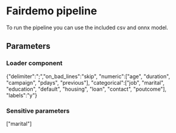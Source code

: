 # Fairdemo pipeline

To run the pipeline you can use the included csv and onnx model.

## Parameters

### Loader component

{"delimiter":";","on_bad_lines":"skip", "numeric":["age", "duration", "campaign", "pdays", "previous"], "categorical":["job", "marital", "education", "default", "housing", "loan", "contact", "poutcome"], "labels":"y"}

### Sensitive parameters

["marital"]
